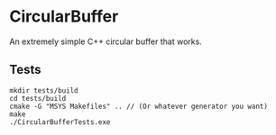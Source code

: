 # CircularBuffer
An extremely simple C++ circular buffer that works.

## Tests
```
mkdir tests/build
cd tests/build
cmake -G "MSYS Makefiles" .. // (Or whatever generator you want)
make
./CircularBufferTests.exe
```
